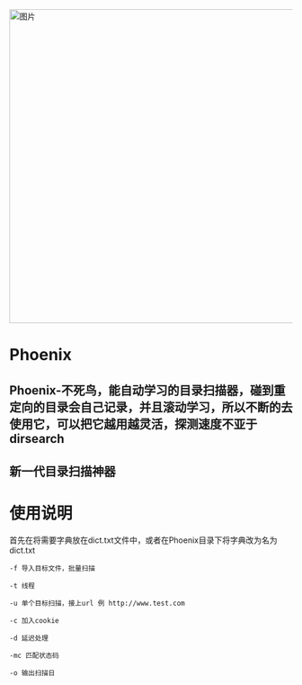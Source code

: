 <img width="558" alt="图片" src="https://user-images.githubusercontent.com/75553451/202910130-b1f4a55a-ec43-4ee2-8f2a-9e9f3f82f1b1.png">

# Phoenix

## Phoenix-不死鸟，能自动学习的目录扫描器，碰到重定向的目录会自己记录，并且滚动学习，所以不断的去使用它，可以把它越用越灵活，探测速度不亚于dirsearch

## 新一代目录扫描神器

# 使用说明

首先在将需要字典放在dict.txt文件中，或者在Phoenix目录下将字典改为名为dict.txt

```
-f 导入目标文件，批量扫描

-t 线程

-u 单个目标扫描，接上url 例 http://www.test.com

-c 加入cookie

-d 延迟处理

-mc 匹配状态码

-o 输出扫描日

```
